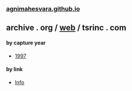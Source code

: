 ### [agnimahesvara.github.io](agnimahesvara.github.io)

## archive . org / [web](../) / tsrinc . com

#### by capture year
* [1997](0519970000000000*/)

#### by link
* [Info](07info/08info.html/)
